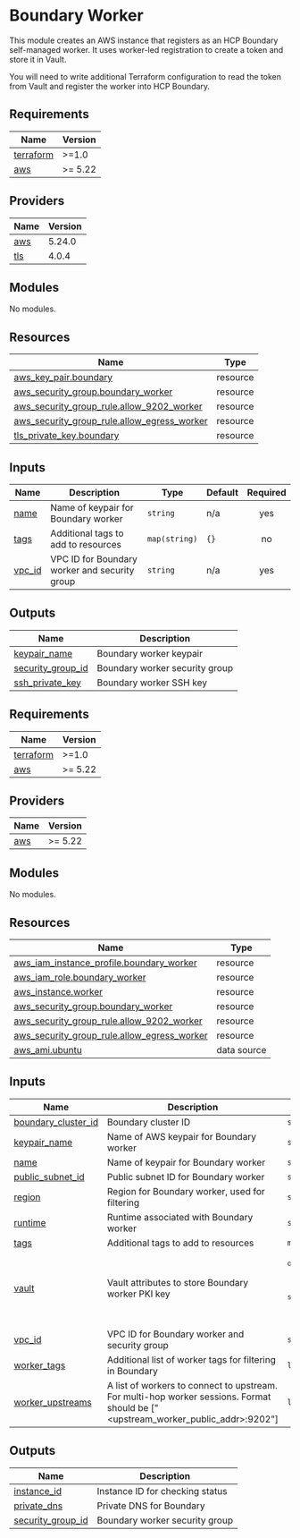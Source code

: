 # Boundary Worker

This module creates an AWS instance that registers as an HCP Boundary
self-managed worker. It uses worker-led registration to create a token
and store it in Vault.

You will need to write additional Terraform configuration to
read the token from Vault and register the worker into HCP Boundary.

## Requirements

| Name | Version |
|------|---------|
| <a name="requirement_terraform"></a> [terraform](#requirement\_terraform) | >=1.0 |
| <a name="requirement_aws"></a> [aws](#requirement\_aws) | >= 5.22 |

## Providers

| Name | Version |
|------|---------|
| <a name="provider_aws"></a> [aws](#provider\_aws) | 5.24.0 |
| <a name="provider_tls"></a> [tls](#provider\_tls) | 4.0.4 |

## Modules

No modules.

## Resources

| Name | Type |
|------|------|
| [aws_key_pair.boundary](https://registry.terraform.io/providers/hashicorp/aws/latest/docs/resources/key_pair) | resource |
| [aws_security_group.boundary_worker](https://registry.terraform.io/providers/hashicorp/aws/latest/docs/resources/security_group) | resource |
| [aws_security_group_rule.allow_9202_worker](https://registry.terraform.io/providers/hashicorp/aws/latest/docs/resources/security_group_rule) | resource |
| [aws_security_group_rule.allow_egress_worker](https://registry.terraform.io/providers/hashicorp/aws/latest/docs/resources/security_group_rule) | resource |
| [tls_private_key.boundary](https://registry.terraform.io/providers/hashicorp/tls/latest/docs/resources/private_key) | resource |

## Inputs

| Name | Description | Type | Default | Required |
|------|-------------|------|---------|:--------:|
| <a name="input_name"></a> [name](#input\_name) | Name of keypair for Boundary worker | `string` | n/a | yes |
| <a name="input_tags"></a> [tags](#input\_tags) | Additional tags to add to resources | `map(string)` | `{}` | no |
| <a name="input_vpc_id"></a> [vpc\_id](#input\_vpc\_id) | VPC ID for Boundary worker and security group | `string` | n/a | yes |

## Outputs

| Name | Description |
|------|-------------|
| <a name="output_keypair_name"></a> [keypair\_name](#output\_keypair\_name) | Boundary worker keypair |
| <a name="output_security_group_id"></a> [security\_group\_id](#output\_security\_group\_id) | Boundary worker security group |
| <a name="output_ssh_private_key"></a> [ssh\_private\_key](#output\_ssh\_private\_key) | Boundary worker SSH key |
## Requirements

| Name | Version |
|------|---------|
| <a name="requirement_terraform"></a> [terraform](#requirement\_terraform) | >=1.0 |
| <a name="requirement_aws"></a> [aws](#requirement\_aws) | >= 5.22 |

## Providers

| Name | Version |
|------|---------|
| <a name="provider_aws"></a> [aws](#provider\_aws) | >= 5.22 |

## Modules

No modules.

## Resources

| Name | Type |
|------|------|
| [aws_iam_instance_profile.boundary_worker](https://registry.terraform.io/providers/hashicorp/aws/latest/docs/resources/iam_instance_profile) | resource |
| [aws_iam_role.boundary_worker](https://registry.terraform.io/providers/hashicorp/aws/latest/docs/resources/iam_role) | resource |
| [aws_instance.worker](https://registry.terraform.io/providers/hashicorp/aws/latest/docs/resources/instance) | resource |
| [aws_security_group.boundary_worker](https://registry.terraform.io/providers/hashicorp/aws/latest/docs/resources/security_group) | resource |
| [aws_security_group_rule.allow_9202_worker](https://registry.terraform.io/providers/hashicorp/aws/latest/docs/resources/security_group_rule) | resource |
| [aws_security_group_rule.allow_egress_worker](https://registry.terraform.io/providers/hashicorp/aws/latest/docs/resources/security_group_rule) | resource |
| [aws_ami.ubuntu](https://registry.terraform.io/providers/hashicorp/aws/latest/docs/data-sources/ami) | data source |

## Inputs

| Name | Description | Type | Default | Required |
|------|-------------|------|---------|:--------:|
| <a name="input_boundary_cluster_id"></a> [boundary\_cluster\_id](#input\_boundary\_cluster\_id) | Boundary cluster ID | `string` | n/a | yes |
| <a name="input_keypair_name"></a> [keypair\_name](#input\_keypair\_name) | Name of AWS keypair for Boundary worker | `string` | n/a | yes |
| <a name="input_name"></a> [name](#input\_name) | Name of keypair for Boundary worker | `string` | n/a | yes |
| <a name="input_public_subnet_id"></a> [public\_subnet\_id](#input\_public\_subnet\_id) | Public subnet ID for Boundary worker | `string` | n/a | yes |
| <a name="input_region"></a> [region](#input\_region) | Region for Boundary worker, used for filtering | `string` | n/a | yes |
| <a name="input_runtime"></a> [runtime](#input\_runtime) | Runtime associated with Boundary worker | `string` | n/a | yes |
| <a name="input_tags"></a> [tags](#input\_tags) | Additional tags to add to resources | `map(string)` | `{}` | no |
| <a name="input_vault"></a> [vault](#input\_vault) | Vault attributes to store Boundary worker PKI key | <pre>object({<br>    address   = string<br>    namespace = string<br>    path      = string<br>    token     = string<br>  })</pre> | n/a | yes |
| <a name="input_vpc_id"></a> [vpc\_id](#input\_vpc\_id) | VPC ID for Boundary worker and security group | `string` | n/a | yes |
| <a name="input_worker_tags"></a> [worker\_tags](#input\_worker\_tags) | Additional list of worker tags for filtering in Boundary | `list(string)` | `[]` | no |
| <a name="input_worker_upstreams"></a> [worker\_upstreams](#input\_worker\_upstreams) | A list of workers to connect to upstream. For multi-hop worker sessions. Format should be ["<upstream\_worker\_public\_addr>:9202"] | `list(string)` | `[]` | no |

## Outputs

| Name | Description |
|------|-------------|
| <a name="output_instance_id"></a> [instance\_id](#output\_instance\_id) | Instance ID for checking status |
| <a name="output_private_dns"></a> [private\_dns](#output\_private\_dns) | Private DNS for Boundary |
| <a name="output_security_group_id"></a> [security\_group\_id](#output\_security\_group\_id) | Boundary worker security group |
